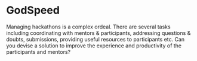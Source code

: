 # GodSpeed
Managing hackathons is a complex ordeal. There are several tasks including coordinating with mentors &amp; participants, addressing questions &amp; doubts, submissions, providing useful resources to participants etc. Can you devise a solution to improve the experience and productivity of the participants and mentors?
